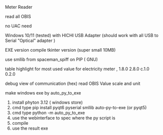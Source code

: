 Meter Reader 

read all OBIS

no UAC need 

Windows 10/11 (tested) with HICHI USB Adapter (should work with all USB to Serial "Optical" adapter )

EXE version compile tkinter version (super small 10MB)

use smllib from  spaceman_spiff  on PIP  ( GNU)




table highlight for most used value for electricity meter , 
1.8.0
2.8.0
c.1.0
0.2.0


debug view of communication (hex) 
read OBIS Value scale and unit



make windows exe by auto_py_to_exe

1. install phyton 3.12 ( windows store)
2. cmd type pip install pyqt6 pyserial smllib auto-py-to-exe  (or pyqt5)
3. cmd type python -m auto_py_to_exe
4. use the webinterface to spec where the py script is
5. compile
6. use the result exe 

